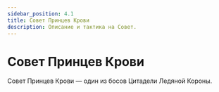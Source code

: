 ```yaml
---
sidebar_position: 4.1
title: Совет Принцев Крови
description: Описание и тактика на Совет.
---
```


# Совет Принцев Крови
Совет Принцев Крови — один из босов Цитадели Ледяной Короны.
